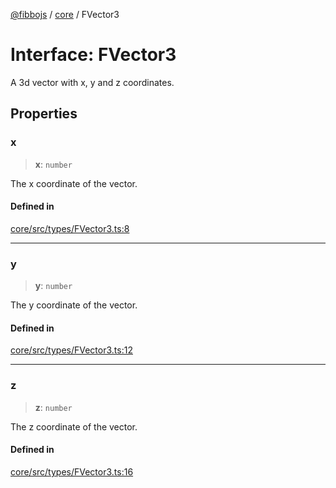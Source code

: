 [@fibbojs](/api/index) / [core](/api/core) / FVector3

# Interface: FVector3

A 3d vector with x, y and z coordinates.

## Properties

### x

> **x**: `number`

The x coordinate of the vector.

#### Defined in

[core/src/types/FVector3.ts:8](https://github.com/fibbojs/fibbo/blob/75419f67767d6eabd45ee5e8c5b1df60af1ac8f3/packages/core/src/types/FVector3.ts#L8)

***

### y

> **y**: `number`

The y coordinate of the vector.

#### Defined in

[core/src/types/FVector3.ts:12](https://github.com/fibbojs/fibbo/blob/75419f67767d6eabd45ee5e8c5b1df60af1ac8f3/packages/core/src/types/FVector3.ts#L12)

***

### z

> **z**: `number`

The z coordinate of the vector.

#### Defined in

[core/src/types/FVector3.ts:16](https://github.com/fibbojs/fibbo/blob/75419f67767d6eabd45ee5e8c5b1df60af1ac8f3/packages/core/src/types/FVector3.ts#L16)
